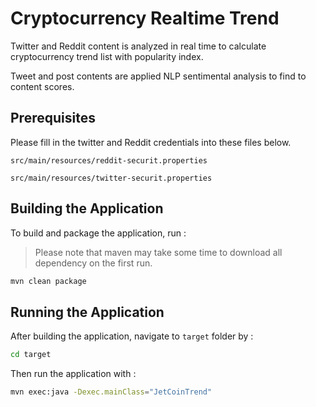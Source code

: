 # Cryptocurrency Realtime Trend
Twitter and Reddit content is analyzed in real time to calculate cryptocurrency
trend list with popularity index.

Tweet and post contents are applied NLP sentimental analysis to find to content scores.  

## Prerequisites
Please fill in the twitter and Reddit credentials into these files below.

`src/main/resources/reddit-securit.properties`

`src/main/resources/twitter-securit.properties`


## Building the Application

To build and package the application, run :

>Please note that maven may take some time to download all dependency on the first run.

```bash
mvn clean package
```

## Running the Application

After building the application, navigate to `target` folder by :
```bash
cd target
```

Then run the application with : 
```bash
mvn exec:java -Dexec.mainClass="JetCoinTrend"
```